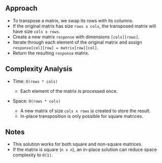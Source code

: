 ## Approach

- To transpose a matrix, we swap its rows with its columns.
- If the original matrix has size `rows x cols`, the transposed matrix will have size `cols x rows`.
- Create a new matrix `response` with dimensions `[cols][rows]`.
- Iterate through each element of the original matrix and assign `response[col][row] = matrix[row][col]`.
- Return the resulting `response` matrix.

## Complexity Analysis

- Time: `O(rows * cols)`
    - Each element of the matrix is processed once.

- Space: `O(rows * cols)`
    - A new matrix of size `cols x rows` is created to store the result.
    - In-place transposition is only possible for square matrices.

## Notes

- This solution works for both square and non-square matrices.
- If the matrix is square (`n x n`), an in-place solution can reduce space complexity to `O(1)`.  
